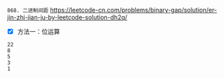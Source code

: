 
`868. 二进制间距` https://leetcode-cn.com/problems/binary-gap/solution/er-jin-zhi-jian-ju-by-leetcode-solution-dh2q/
- [x] 方法一：位运算

```
22
8
5
3
1
```
